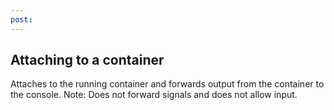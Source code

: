 ```yaml
---
post: 
---
```


## Attaching to a container

Attaches to the running container and forwards output from the container to the console. Note: Does not forward signals and does not allow input.


